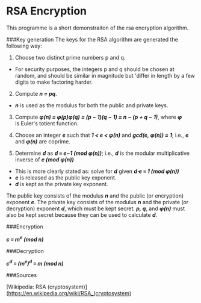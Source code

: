 # RSA Encryption

This programme is a short demonstraiton of the rsa encryption algorithm. 


###Key generation
The keys for the RSA algorithm are generated the following way:

1. Choose two distinct prime numbers p and q.
  - For security purposes, the integers p and q should be chosen at random, and should be similar in magnitude but 'differ in length by a few digits to make factoring harder. 

2. Compute **_n = pq_**.
  - **_n_** is used as the modulus for both the public and private keys.

3. Compute **_φ(n) = φ(p)φ(q) = (p − 1)(q − 1) = n − (p + q − 1)_**, where **_φ_** is Euler's totient function. 

4. Choose an integer **_e_** such that **_1 < e < φ(n)_** and **_gcd(e, φ(n)) = 1_**; i.e., **_e_** and **_φ(n)_** are coprime.

5. Determine **_d_** as **_d ≡ e−1 (mod φ(n))_**; i.e., **_d_** is the modular multiplicative inverse of **_e (mod φ(n))_**
  - This is more clearly stated as: solve for **_d_** given **_d⋅e ≡ 1 (mod φ(n))_**
  - **_e_** is released as the public key exponent.
  - **_d_** is kept as the private key exponent.

The public key consists of the modulus **_n_** and the public (or encryption) exponent **_e_**. The private key consists of the modulus **_n_** and the private (or decryption) exponent **_d_**, which must be kept secret. **_p, q_**, and **_φ(n)_** must also be kept secret because they can be used to calculate **_d_**.


###Encryption

**_c ≡ m<sup>e</sup> (mod n)_**

###Decryption

**_c<sup>d</sup> ≡ (m<sup>e</sup>)<sup>d</sup> ≡ m (mod n)_**

###Sources 

[Wikipedia: RSA (cryptosystem)](https://en.wikipedia.org/wiki/RSA_(cryptosystem)

